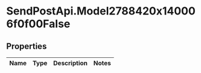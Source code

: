 # SendPostApi.Model2788420x140006f0f00False

## Properties
Name | Type | Description | Notes
------------ | ------------- | ------------- | -------------


